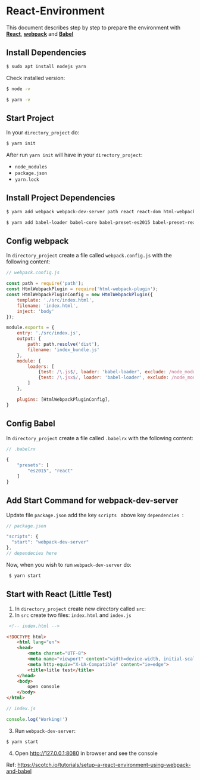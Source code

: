 # React-Environment
This document describes step by step to prepare the environment with [**React**](https://facebook.github.io/react/), [**webpack**](https://webpack.github.io/) and [**Babel**](https://babeljs.io/)

## Install Dependencies ##
```sh
$ sudo apt install nodejs yarn
```
Check installed version:

```sh
$ node -v
```

```sh
$ yarn -v
```
## Start Project ##
In your ```directory_project``` do:
```sh
$ yarn init
```
After run ```yarn init``` will have in your ```directory_project```:
 - ```node_modules```
 - ```package.json```
 - ```yarn.lock```

## Install Project Dependencies ##
```sh
$ yarn add webpack webpack-dev-server path react react-dom html-webpack-plugin
```
```sh
$ yarn add babel-loader babel-core babel-preset-es2015 babel-preset-react --dev
```

## Config webpack ##
In ```directory_project``` create a file called ```webpack.config.js``` with the following content:

```js
// webpack.config.js

const path = require('path');
const HtmlWebpackPlugin = require('html-webpack-plugin');
const HtmlWebpackPluginConfig = new HtmlWebpackPlugin({
    template: './src/index.html',
    filename: 'index.html',
    inject: 'body'
});

module.exports = {
    entry: './src/index.js',
    output: {
        path: path.resolve('dist'),
        filename: 'index_bundle.js'
    },
    module: {
        loaders: [
            {test: /\.js$/, loader: 'babel-loader', exclude: /node_modules/}, // for browser read js written in ES6
            {test: /\.jsx$/, loader: 'babel-loader', exclude: /node_modules/} // for browser read jsx written in ES6
        ]
    },

    plugins: [HtmlWebpackPluginConfig],
}
```

## Config Babel ##
In ```directory_project``` create a file called ```.babelrx``` with the following content:

```js
// .babelrx

{
    "presets": [
        "es2015", "react"
    ]
}
```

## Add Start Command for webpack-dev-server ##
 Update file  ```package.json``` add the key  ```scripts ``` above key  ```dependencies ```:
  ```js
// package.json

"scripts": {
    "start": "webpack-dev-server"
},
// dependecies here
```
Now, when you wish to run ```webpack-dev-server``` do:
```sh
 $ yarn start 
```
## Start with React (Little Test) ##
1. In ```directory_project``` create new directory called ```src```:
2. In ```src``` create two files: ```index.html``` and ```index.js```

```html
 <!-- index.html -->

<!DOCTYPE html>
    <html lang="en">
    <head>
        <meta charset="UTF-8">
        <meta name="viewport" content="width=device-width, initial-scale=1.0">
        <meta http-equiv="X-UA-Compatible" content="ie=edge">
        <title>litle test</title>
    </head>
    <body>
        open console
    </body>
</html>
 ```
 ```js
// index.js

console.log('Working!')
 ```
3. Run ```webpack-dev-server```:
```sh
$ yarn start
```
4. Open http://127.0.0.1:8080 in browser and see the console

Ref: https://scotch.io/tutorials/setup-a-react-environment-using-webpack-and-babel